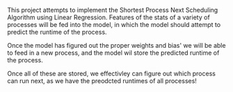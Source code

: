 This project attempts to implement the Shortest Process Next Scheduling Algorithm using Linear Regression.
Features of the stats of a variety of processes will be fed into the model, in which the model should attempt to predict the runtime of the process.

Once the model has figured out the proper weights and bias' we will be able to feed in a new process, and the model wil store the predicted runtime of the process.

Once all of these are stored, we effectivley can figure out which process can run next, as we have the preodcted runtimes of all processes!
